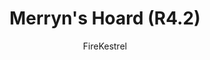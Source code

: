 ---
media: "images/rounds/round_4_2/merryns_hoard.png"
media_type: image
type: art
title: Merryn's Hoard (R4.2)
author: [FireKestrel]
desc: Merryn Morse dedicates herself to collecting shiny objects.
---